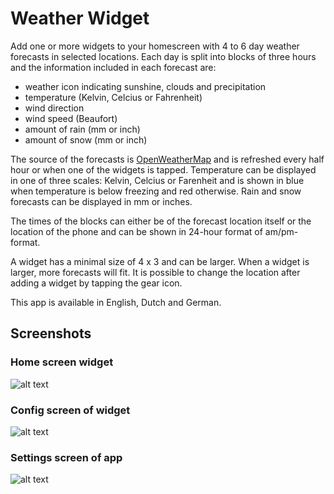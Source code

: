 # Weather Widget

Add one or more widgets to your homescreen with 4 to 6 day weather forecasts in selected locations. Each day
is split into blocks of three hours and the information included in each forecast are:
- weather icon indicating sunshine, clouds and precipitation
- temperature (Kelvin, Celcius or Fahrenheit)
- wind direction
- wind speed (Beaufort)
- amount of rain (mm or inch)
- amount of snow (mm or inch)

The source of the forecasts is [OpenWeatherMap](https://openweathermap.org/) and is refreshed every half hour or when one of the widgets is
tapped. Temperature can be displayed in one of three scales: Kelvin, Celcius or Farenheit and is shown in blue
when temperature is below freezing and red otherwise. Rain and snow forecasts can be displayed in mm or inches.

The times of the blocks can either be of the forecast location itself or the location of the phone and can be
shown in 24-hour format of am/pm-format.

A widget has a minimal size of 4 x 3 and can be larger. When a widget is larger, more forecasts will fit. It is
possible to change the location after adding a widget by tapping the gear icon.

This app is available in English, Dutch and German.

## Screenshots

### Home screen widget
![alt text](https://github.com/sanderbaas/WeatherWidget/raw/master/fastlane/metadata/android/en-US/phoneScreenshots/widget.png "Home screen widget")

### Config screen of widget
![alt text](https://github.com/sanderbaas/WeatherWidget/raw/master/fastlane/metadata/android/en-US/phoneScreenshots/widget-config.png "Config screen of widget")

### Settings screen of app
![alt text](https://github.com/sanderbaas/WeatherWidget/raw/master/fastlane/metadata/android/en-US/phoneScreenshots/settings.png "Settings screen of app")

